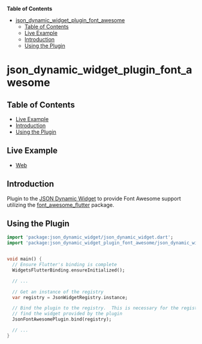 <!-- START doctoc generated TOC please keep comment here to allow auto update -->
<!-- DON'T EDIT THIS SECTION, INSTEAD RE-RUN doctoc TO UPDATE -->
**Table of Contents**

- [json_dynamic_widget_plugin_font_awesome](#json_dynamic_widget_plugin_font_awesome)
  - [Table of Contents](#table-of-contents)
  - [Live Example](#live-example)
  - [Introduction](#introduction)
  - [Using the Plugin](#using-the-plugin)

<!-- END doctoc generated TOC please keep comment here to allow auto update -->

# json_dynamic_widget_plugin_font_awesome

## Table of Contents

* [Live Example](#live-example)
* [Introduction](#introduction)
* [Using the Plugin](#using-the-plugin)


## Live Example

* [Web](https://peiffer-innovations.github.io/json_dynamic_widget_plugin_font_awesome/web/index.html#/)


## Introduction

Plugin to the [JSON Dynamic Widget](https://peiffer-innovations.github.io/json_dynamic_widget) to provide Font Awesome support utilizing the [font_awesome_flutter](https://pub.dev/packages/font_awesome_flutter) package.


## Using the Plugin

```dart
import 'package:json_dynamic_widget/json_dynamic_widget.dart';
import 'package:json_dynamic_widget_plugin_font_awesome/json_dynamic_widget_plugin_font_awesome.dart';


void main() {
  // Ensure Flutter's binding is complete
  WidgetsFlutterBinding.ensureInitialized();

  // ...

  // Get an instance of the registry
  var registry = JsonWidgetRegistry.instance;

  // Bind the plugin to the registry.  This is necessary for the registry to
  // find the widget provided by the plugin
  JsonFontAwesomePlugin.bind(registry);

  // ...
}

```